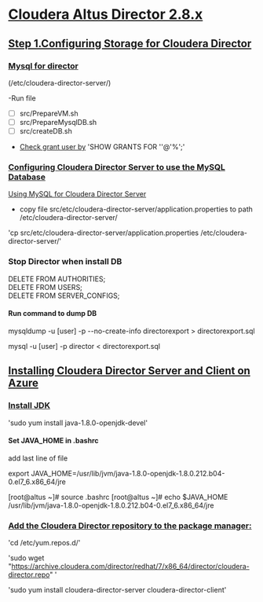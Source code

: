 # [Cloudera Altus Director 2.8.x](https://www.cloudera.com/documentation/director/2-8-x/topics/director_get_started.html#xd_583c10bfdbd326ba-590cb1d1-149e9ca9886--6f69)

## [Step 1.Configuring Storage for Cloudera Director](https://www.cloudera.com/documentation/director/2-8-x/topics/director_storage.html)

### [Mysql for director](https://www.cloudera.com/documentation/director/2-8-x/topics/director_use_ext_db_for_director_data.html#concept_r2g_z3y_f2b)

(/etc/cloudera-director-server/)

-Run file 
 - [ ] src/PrepareVM.sh
 - [ ] src/PrepareMysqlDB.sh
 - [ ] src/createDB.sh

- [Check grant user by](https://www.cloudera.com/documentation/enterprise/latest/topics/cm_ig_mysql.html#concept_dsg_3mq_bl)
'SHOW GRANTS FOR '<user>'@'%';'


### [Configuring Cloudera Director Server to use the MySQL Database](https://www.cloudera.com/documentation/director/2-8-x/topics/director_use_ext_db_for_director_data.html#config_director_to_use_mysql)

[Using MySQL for Cloudera Director Server](https://www.cloudera.com/documentation/director/2-8-x/topics/director_use_ext_db_for_director_data.html#xd_583c10bfdbd326ba-590cb1d1-149e9ca9886--6fb9)

- copy file src/etc/cloudera-director-server/application.properties to path /etc/cloudera-director-server/

'cp src/etc/cloudera-director-server/application.properties /etc/cloudera-director-server/'

### Stop Director when install DB

DELETE FROM AUTHORITIES;<br>
DELETE FROM USERS;<br>
DELETE FROM SERVER_CONFIGS;<br>

#### Run command to dump DB

mysqldump -u [user] -p --no-create-info directorexport > directorexport.sql

mysql -u [user] -p director < directorexport.sql

## [Installing Cloudera Director Server and Client on Azure ](https://www.cloudera.com/documentation/director/2-8-x/topics/director_get_started_azure_install_director.html#concept_yrw_jwc_mw)

### [Install JDK](https://www.digitalocean.com/community/tutorials/how-to-install-java-on-centos-and-fedora)
'sudo yum install java-1.8.0-openjdk-devel'

#### Set JAVA_HOME in .bashrc
add last line of file

export JAVA_HOME=/usr/lib/jvm/java-1.8.0-openjdk-1.8.0.212.b04-0.el7_6.x86_64/jre

[root@altus ~]# source .bashrc
[root@altus ~]# echo $JAVA_HOME
/usr/lib/jvm/java-1.8.0-openjdk-1.8.0.212.b04-0.el7_6.x86_64/jre


### [Add the Cloudera Director repository to the package manager:](https://www.cloudera.com/documentation/director/2-8-x/topics/director_get_started_azure_install_director.html#concept_mdy_1jj_mw)

'cd /etc/yum.repos.d/'

'sudo wget "https://archive.cloudera.com/director/redhat/7/x86_64/director/cloudera-director.repo" '

'sudo yum install cloudera-director-server cloudera-director-client'


